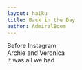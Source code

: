 ```yaml
---
layout: haiku
title: Back in the Day
author: AdmiralBoom
---
```


Before Instagram<br>
Archie and Veronica<br>
It was all we had<br>